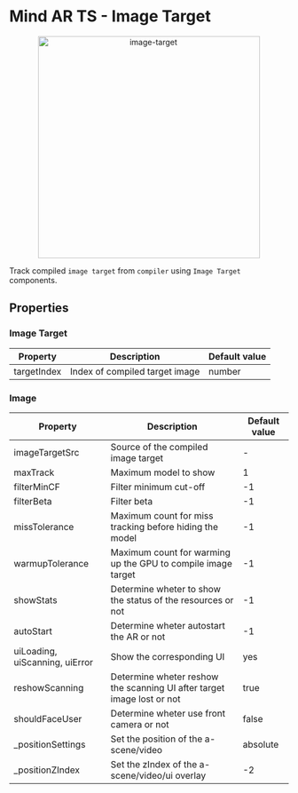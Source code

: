 # Mind AR TS - Image Target

<p align="center"><img width="400" alt="image-target" src="https://hiukim.github.io/mind-ar-js-doc/assets/images/interactive-demo-1ab348a381cbd808f4d52c8750524d11.gif"></p>

Track compiled `image target` from `compiler` using `Image Target` components.

## Properties

### Image Target

| Property    | Description                    | Default value |
| ----------- | ------------------------------ | ------------- |
| targetIndex | Index of compiled target image | number        |

### Image

| Property                       | Description                                                            | Default value |
| ------------------------------ | ---------------------------------------------------------------------- | ------------- |
| imageTargetSrc                 | Source of the compiled image target                                    | -             |
| maxTrack                       | Maximum model to show                                                  | 1             |
| filterMinCF                    | Filter minimum cut-off                                                 | -1            |
| filterBeta                     | Filter beta                                                            | -1            |
| missTolerance                  | Maximum count for miss tracking before hiding the model                | -1            |
| warmupTolerance                | Maximum count for warming up the GPU to compile image target           | -1            |
| showStats                      | Determine wheter to show the status of the resources or not            | -1            |
| autoStart                      | Determine wheter autostart the AR or not                               | -1            |
| uiLoading, uiScanning, uiError | Show the corresponding UI                                              | yes           |
| reshowScanning                 | Determine wheter reshow the scanning UI after target image lost or not | true          |
| shouldFaceUser                 | Determine wheter use front camera or not                               | false         |
| \_positionSettings             | Set the position of the a-scene/video                                  | absolute      |
| \_positionZIndex               | Set the zIndex of the a-scene/video/ui overlay                         | -2            |
